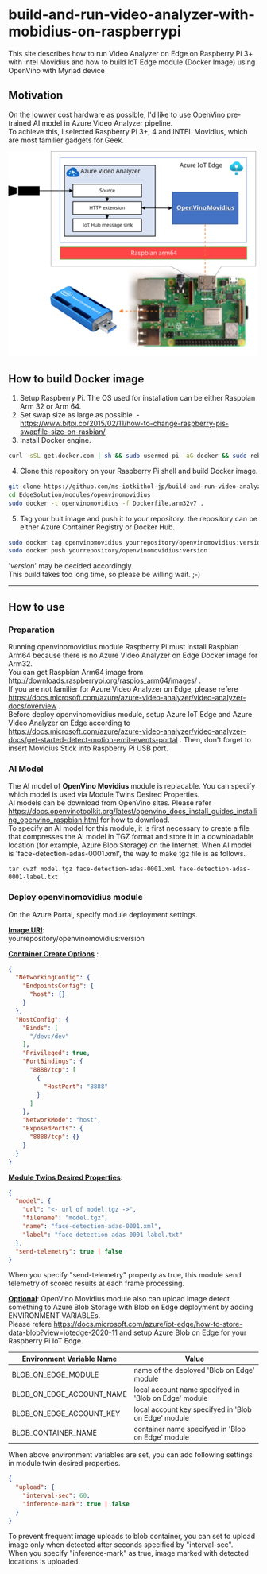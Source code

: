 # build-and-run-video-analyzer-with-mobidius-on-raspberrypi
This site describes how to run Video Analyzer on Edge on Raspberry Pi 3+ with Intel Movidius and how to build IoT Edge module (Docker Image) using OpenVino with Myriad device

## Motivation
On the lowwer cost hardware as possible, I'd like to use OpenVino pre-trained AI model in Azure Video Analyzer pipeline.  
To achieve this, I selected Raspberry Pi 3+, 4 and INTEL Movidius, which are most familier gadgets for Geek.  

![arch](images/architecture.svg)

## How to build Docker image  
1. Setup Raspberry Pi. The OS used for installation can be either Raspbian Arm 32 or Arm 64.  
1. Set swap size as large as possible. - https://www.bitpi.co/2015/02/11/how-to-change-raspberry-pis-swapfile-size-on-rasbian/ 
1. Install Docker engine.
```sh
curl -sSL get.docker.com | sh && sudo usermod pi -aG docker && sudo reboot
```
4. Clone this repository on your Raspberry Pi shell and build Docker image.
```sh
git clone https://github.com/ms-iotkithol-jp/build-and-run-video-analyzer-with-mobidius-on-raspberrypi.git
cd EdgeSolution/modules/openvinomovidius
sudo docker -t openvinomovidius -f Dockerfile.arm32v7 .
```
5. Tag your buit image and push it to your repository. the repository can be either Azure Container Registry or Docker Hub.  
```sh
sudo docker tag openvinomovidius yourrepository/openvinomovidius:version
sudo docker push yourrepository/openvinomovidius:version
```
'<i>version</i>' may be decided accordingly.  
This build takes too long time, so please be willing wait. ;-)

---
## How to use  
### Preparation  
Running openvinomovidius module Raspberry Pi must install Raspbian Arm64 because there is no Azure Video Analyzer on Edge Docker image for Arm32.  
You can get Raspbian Arm64 image from http://downloads.raspberrypi.org/raspios_arm64/images/ .  
If you are not familier for Azure Video Analyzer on Edge, please refere https://docs.microsoft.com/azure/azure-video-analyzer/video-analyzer-docs/overview .   
Before deploy openvinomovidius module, setup Azure IoT Edge and Azure Video Analyzer on Edge according to https://docs.microsoft.com/azure/azure-video-analyzer/video-analyzer-docs/get-started-detect-motion-emit-events-portal .
Then, don't forget to insert Movidius Stick into Raspberry Pi USB port.  

### AI Model 
The AI model of <b>OpenVino Movidius</b> module is replacable. You can specify which model is used via Module Twins Desired Properties.  
AI models can be download from OpenVino sites. Please refer https://docs.openvinotoolkit.org/latest/openvino_docs_install_guides_installing_openvino_raspbian.html for how to download.  
To specify an AI model for this module, it is first necessary to create a file that compresses the AI model in TGZ format and store it in a downloadable location (for example, Azure Blob Storage) on the Internet.
When AI model is 'face-detection-adas-0001.xml', the way to make tgz file is as follows.  
```
tar cvzf model.tgz face-detection-adas-0001.xml face-detection-adas-0001-label.txt
```

### Deploy <b>openvinomovidius</b> module  
On the Azure Portal, specify module deployment settings.

<b><u>Image URI</u></b>:  
yourrepository/openvinomovidius:version 

<b><u>Container Create Options</u></b> :  
```json
{
  "NetworkingConfig": {
    "EndpointsConfig": {
      "host": {}
    }
  },
  "HostConfig": {
    "Binds": [
      "/dev:/dev"
    ],
    "Privileged": true,
    "PortBindings": {
      "8888/tcp": [
        {
          "HostPort": "8888"
        }
      ]
    },
    "NetworkMode": "host",
    "ExposedPorts": {
      "8888/tcp": {}
    }
  }
}
```

<b><u>Module Twins Desired Properties</u></b>:  
```json
{
  "model": {
    "url": "<- url of model.tgz ->",
    "filename": "model.tgz",
    "name": "face-detection-adas-0001.xml",
    "label": "face-detection-adas-0001-label.txt"
  },
  "send-telemetry": true | false
}
```
When you specify "send-telemetry" property as true, this module send telemetry of scored results at each frame processing.



<b><u>Optional</u></b>:
OpenVino Movidius module also can upload image detect something to Azure Blob Storage with Blob on Edge deployment by adding ENVIRONMENT VARIABLEs.  
Please refere https://docs.microsoft.com/azure/iot-edge/how-to-store-data-blob?view=iotedge-2020-11 and setup Azure Blob on Edge for your Raspberry Pi IoT Edge.  

|Environment Variable Name| Value|
|-|-|
|BLOB_ON_EDGE_MODULE| name of the deployed 'Blob on Edge' module|
|BLOB_ON_EDGE_ACCOUNT_NAME|local account name specifyed in 'Blob on Edge' module|
|BLOB_ON_EDGE_ACCOUNT_KEY|local account key specifyed in 'Blob on Edge' module|
|BLOB_CONTAINER_NAME|container name specifyed in 'Blob on Edge' module|

When above environment variables are set, you can add following settings in module twin desired properties.
```json
{
  "upload": {
    "interval-sec": 60,
    "inference-mark": true | false
  }
}
```
To prevent frequent image uploads to blob container, you can set to upload image only when detected after seconds specified by  "interval-sec".  
When you specify "inference-mark" as true, image marked with detected locations is uploaded.
